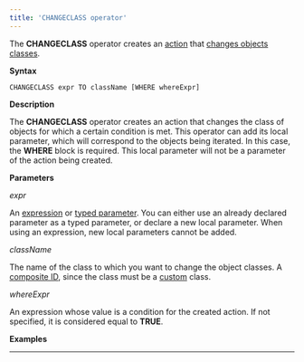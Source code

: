 ```yaml
---
title: 'CHANGECLASS operator'
---
```


The **CHANGECLASS** operator creates an [action](Actions.md) that [changes objects classes](Class_change_CHANGECLASS_DELETE_.md).

**Syntax**

    CHANGECLASS expr TO className [WHERE whereExpr]

**Description**

The **CHANGECLASS** operator creates an action that changes the class of objects for which a certain condition is met. This operator can add its local parameter, which will correspond to the objects being iterated. In this case, the **WHERE** block is required. This local parameter will not be a parameter of the action being created.

**Parameters**

*expr*

An [expression](Expression.md) or [typed parameter](IDs_1573053.html#IDs-paramid). You can either use an already declared parameter as a typed parameter, or declare a new local parameter. When using an expression, new local parameters cannot be added.

*className*

The name of the class to which you want to change the object classes. A [composite ID](IDs_1573053.html#IDs-cid), since the class must be a [custom](User_classes.md) class.

*whereExpr*

An expression whose value is a condition for the created action. If not specified, it is considered equal to **TRUE**.

**Examples**

************************


